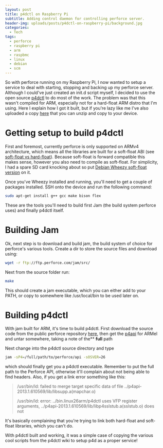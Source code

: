 ```yaml
---
layout: post
title: p4dctl on Raspberry Pi
subtitle: Adding control daemon for controlling perforce server.
header-img: uploads/posts/p4dctl-on-raspberry-pi/background.jpg
categories:
  - Tech
tags:
  - perforce
  - raspberry pi
  - arm
  - raspbmc
  - linux
  - debian
  - scm
---
```


So with perforce running on my Raspberry Pi, I now wanted to setup a service to
deal with starting, stopping and backing up my perforce server. Although I
could've just created an init.d script myself, I decided to use the open source
[p4dctl](http://public.perforce.com/wiki/P4dctl "p4dctl") to do most of the
work. The problem was that this wasn't compiled for ARM, especially not for a
hard-float ARM distro that I'm using. Here I explain how I got it built, but if
you're lazy like me I've also uploaded a copy
[here](/uploads/posts/p4dctl-on-raspberry-pi/p4dctl.zip) that you can unzip and
copy to your device.

# Getting setup to build p4dctl

First and foremost, currently perforce is only supported on ARMv4 architecture,
which means all the libraries are built for a soft-float ABI (see
[soft-float vs hard-float](http://www.memetic.org/raspbian-benchmarking-armel-vs-armhf/ "soft-vs-hard float")).
Because soft-float is forward compatible this makes sense, however you also need
to compile as soft-float. For simplicity, I had a spare SD card knocking about
so put
[Debian Wheezy soft-float version](http://www.raspberrypi.org/downloads "raspberry-pi-wheezy")
on it.

<!--more-->

Once you've Wheezy installed and running, you'll need to get a couple of
packages installed. SSH onto the device and run the following command:

```bash
sudo apt-get install g++ gcc make bison flex
```

These are the tools you'll need to build first Jam (the build system perforce
uses) and finally p4dctl itself.

# Building Jam

Ok, next step is to download and build jam, the build system of choice for
perforce's various tools. Create a dir to store the source files and download
using:

```bash
wget -r ftp://ftp.perforce.com/jam/src/
```

Next from the source folder run:

```bash
make
```

This should create a jam executable, which you can either add to your PATH, or
copy to somewhere like /usr/local/bin to be used later on.

# Building p4dctl

With jam built for ARM, it's time to build p4dctl. First download the source
code from the public perforce repository
[here](http://public.perforce.com:8080/@md=d&cd=//guest/tony_smith/perforce/p4dctl/src/&c=M2e@//guest/tony_smith/perforce/p4dctl/src/?ac=83), then
get
the [p4api](ftp://ftp.perforce.com/perforce/r13.1/bin.linux26armel/p4api.tgz "p4api") for
ARMel and untar somewhere, taking a note of the\*\* **full** path

Next change into the p4dctl source directory and type

```bash
jam -sP4=/full/path/to/perforce/api -sOSVER=26
```

which should finally get you a p4dctl executable. Remember to put the full path
to the Perforce API, otherwise it'll complain about not being able to find
headers. Also, if you get a link error something like this:

> /usr/bin/ld: failed to merge target specific data of file
> ../p4api-2013.1.610569/lib/<wbr>libsupp.a(mapchar.o)
>
> /usr/bin/ld: error: ../bin.linux26arm/p4dctl uses VFP register arguments,
> ../p4api-2013.1.610569/lib/<wbr>libp4sslstub.a(sslstub.o) does not

It's basically complaining that you're trying to link both hard-float and
soft-float libraries, which you can't do.

With p4dctl built and working, it was a simple case of copying the various cool
scripts from the p4dctl wiki to setup p4d as a proper service!
